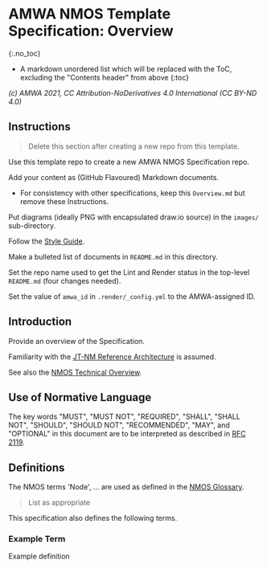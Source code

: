 # AMWA NMOS Template Specification: Overview
{:.no_toc}

* A markdown unordered list which will be replaced with the ToC, excluding the "Contents header" from above
{:toc}

_(c) AMWA 2021, CC Attribution-NoDerivatives 4.0 International (CC BY-ND 4.0)_

## Instructions

> Delete this section after creating a new repo from this template.

Use this template repo to create a new AMWA NMOS Specification repo.

Add your content as (GitHub Flavoured) Markdown documents.

- For consistency with other specifications, keep this `Overview.md` but remove these Instructions.

Put diagrams (ideally PNG with encapsulated draw.io source) in the `images/` sub-directory.

Follow the [Style Guide](Style%20Guide.md).

Make a bulleted list of documents in `README.md` in this directory.

Set the repo name used to get the Lint and Render status in the top-level `README.md` (four changes needed).

Set the value of `amwa_id` in `.render/_config.yml` to the AMWA-assigned ID.

## Introduction

Provide an overview of the Specification.

Familiarity with the [JT-NM Reference Architecture](https://jt-nm.org/reference-architecture/) is assumed.

See also the [NMOS Technical Overview](https://specs.amwa.tv/nmos/main/docs/Technical_Overview.html).


## Use of Normative Language

The key words "MUST", "MUST NOT", "REQUIRED", "SHALL", "SHALL NOT", "SHOULD", "SHOULD NOT", "RECOMMENDED", "MAY",
and "OPTIONAL" in this document are to be interpreted as described in [RFC 2119][RFC-2119].

## Definitions

The NMOS terms 'Node', ... are used as defined in the [NMOS Glossary](https://specs.amwa.tv/nmos/main/docs/Glossary.html).

> List as appropriate

This specification also defines the following terms.

### Example Term

Example definition

[RFC-2119]: https://tools.ietf.org/html/rfc2119 "Key words for use in RFCs"
